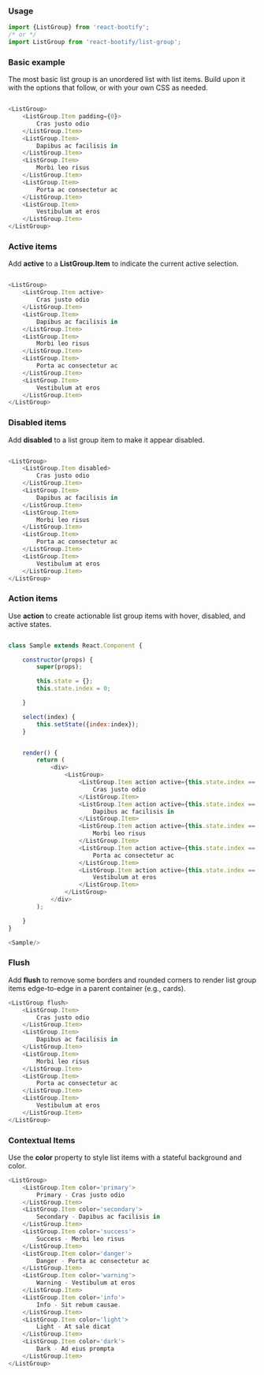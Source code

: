 

### Usage

```js static
import {ListGroup} from 'react-bootify';
/* or */
import ListGroup from 'react-bootify/list-group';
```

### Basic example
The most basic list group is an unordered list with list items. Build upon it with the options that follow, or with your own CSS as needed.

```js

<ListGroup>
    <ListGroup.Item padding={0}>
        Cras justo odio
    </ListGroup.Item>
    <ListGroup.Item>
        Dapibus ac facilisis in
    </ListGroup.Item>
    <ListGroup.Item>
        Morbi leo risus
    </ListGroup.Item>
    <ListGroup.Item>
        Porta ac consectetur ac
    </ListGroup.Item>
    <ListGroup.Item>
        Vestibulum at eros
    </ListGroup.Item>
</ListGroup>

```

### Active items
Add **active** to a **ListGroup.Item** to indicate the current active selection.

```js

<ListGroup>
    <ListGroup.Item active>
        Cras justo odio
    </ListGroup.Item>
    <ListGroup.Item>
        Dapibus ac facilisis in
    </ListGroup.Item>
    <ListGroup.Item>
        Morbi leo risus
    </ListGroup.Item>
    <ListGroup.Item>
        Porta ac consectetur ac
    </ListGroup.Item>
    <ListGroup.Item>
        Vestibulum at eros
    </ListGroup.Item>
</ListGroup>

```
### Disabled items
Add **disabled** to a list group item to make it appear disabled. 

```js

<ListGroup>
    <ListGroup.Item disabled>
        Cras justo odio
    </ListGroup.Item>
    <ListGroup.Item>
        Dapibus ac facilisis in
    </ListGroup.Item>
    <ListGroup.Item>
        Morbi leo risus
    </ListGroup.Item>
    <ListGroup.Item>
        Porta ac consectetur ac
    </ListGroup.Item>
    <ListGroup.Item>
        Vestibulum at eros
    </ListGroup.Item>
</ListGroup>

```

### Action items
Use **action** to create actionable list group items with hover, disabled, and active states.



```js

class Sample extends React.Component {

    constructor(props) {
        super(props);

        this.state = {};
        this.state.index = 0;

    }

    select(index) {
        this.setState({index:index});
    }


    render() {
        return (
            <div>
                <ListGroup>
                    <ListGroup.Item action active={this.state.index == 0} onClick={this.select.bind(this, 0)}>
                        Cras justo odio
                    </ListGroup.Item>
                    <ListGroup.Item action active={this.state.index == 1} onClick={this.select.bind(this, 1)}>
                        Dapibus ac facilisis in
                    </ListGroup.Item>
                    <ListGroup.Item action active={this.state.index == 2} onClick={this.select.bind(this, 2)}>
                        Morbi leo risus
                    </ListGroup.Item>
                    <ListGroup.Item action active={this.state.index == 3} onClick={this.select.bind(this, 3)}>
                        Porta ac consectetur ac
                    </ListGroup.Item>
                    <ListGroup.Item action active={this.state.index == 4} onClick={this.select.bind(this, 4)}>
                        Vestibulum at eros
                    </ListGroup.Item>
                </ListGroup>
            </div>
        );

    }
}

<Sample/>
```



### Flush
Add **flush** to remove some borders and rounded corners to render list group items edge-to-edge in a parent container (e.g., cards).

```js
<ListGroup flush>
    <ListGroup.Item>
        Cras justo odio
    </ListGroup.Item>
    <ListGroup.Item>
        Dapibus ac facilisis in
    </ListGroup.Item>
    <ListGroup.Item>
        Morbi leo risus
    </ListGroup.Item>
    <ListGroup.Item>
        Porta ac consectetur ac
    </ListGroup.Item>
    <ListGroup.Item>
        Vestibulum at eros
    </ListGroup.Item>
</ListGroup>
```

### Contextual Items
Use the **color** property to style list items with a stateful background and color.

```js
<ListGroup>
    <ListGroup.Item color='primary'>
        Primary - Cras justo odio
    </ListGroup.Item>
    <ListGroup.Item color='secondary'>
        Secondary - Dapibus ac facilisis in
    </ListGroup.Item>
    <ListGroup.Item color='success'>
        Success - Morbi leo risus
    </ListGroup.Item>
    <ListGroup.Item color='danger'>
        Danger - Porta ac consectetur ac
    </ListGroup.Item>
    <ListGroup.Item color='warning'>
        Warning - Vestibulum at eros
    </ListGroup.Item>
    <ListGroup.Item color='info'>
        Info - Sit rebum causae.
    </ListGroup.Item>
    <ListGroup.Item color='light'>
        Light - At sale dicat
    </ListGroup.Item>
    <ListGroup.Item color='dark'>
        Dark - Ad eius prompta
    </ListGroup.Item>
</ListGroup>
```

